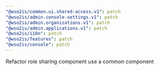```yaml
---
"@wso2is/common.ui.shared-access.v1": patch
"@wso2is/admin.console-settings.v1": patch
"@wso2is/admin.organizations.v1": patch
"@wso2is/admin.applications.v1": patch
"@wso2is/i18n": patch
"@wso2is/features": patch
"@wso2is/console": patch
---
```


Refactor role sharing component use a common component
